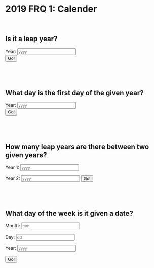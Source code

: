 # 2019 FRQ 1: Calender


<script>

//is leap year code

function isLeapYear(){
    var year_firstday = document.getElementById("year_firstday").value;

    var str_url_isLeapYear = "https://csa.rebeccaaa.tk/api/calendar/isLeapYear/" + year_firstday;
    console.log(str_url_isLeapYear)

     fetch(str_url_isLeapYear)
    // response is a RESTful "promise" on any successful fetch
    .then(response => {
      // check for response errors
      if (response.status !== 200) {
          error('GET API response failure: ' + response.status);
          return;
      }
      // valid response will have JSON data
      response.json().then(data => {
          console.log(data);
          console.log(data.isLeapYear);
          document.getElementById("isLeapYear_result").innerHTML = "leap year? " +  data.isLeapYear;
      })
  })

}




// first day of the year code

function firstDayOfYear(){
    var year_firstday = document.getElementById("year_firstday").value;
    var str_url_year_firstday = "https://csa.rebeccaaa.tk/api/calendar/firstDayOfYear/" + year_firstday;
    console.log(str_url_year_firstday)

     fetch(str_url_year_firstday)
    // response is a RESTful "promise" on any successful fetch
    .then(response => {
      // check for response errors
      if (response.status !== 200) {
          error('GET API response failure: ' + response.status);
          return;
      }
      // valid response will have JSON data
      response.json().then(data => {
          console.log(data);
          console.log(data.firstDayOfYear);
          document.getElementById("firstDayOfYear").innerHTML = data.firstDayOfYear;
          if (data.dayOfWeek == 0) {
            document.getElementById("sunday_year_firstday").innerHTML = "it is a sunday!";
          } else if (data.dayOfWeek == 1) {
            document.getElementById("monday_year_firstday").innerHTML = "it is a monday!";
          } else if (data.dayOfWeek == 2) {
            document.getElementById("tuesday_year_firstday").innerHTML = "it is a tuesday!";
          }else if (data.dayOfWeek == 3) {
            document.getElementById("wednesday_year_firstday").innerHTML = "it is a wednesday!";
          }else if (data.dayOfWeek == 4) {
            document.getElementById("thursday_year_firstday").innerHTML = "it is a thursday!";
          }else if (data.dayOfWeek == 5) {
            document.getElementById("friday_year_firstday").innerHTML = "it is a friday!";
          }else if (data.dayOfWeek == 6) {
            document.getElementById("saturday_year_firstday").innerHTML = "it is a saturday!";
          }else {
            console.log("something went wrong, no day?");
          }
      })
  })
}


// how many leap years are in between?

function numberOfLeapYears(){
    var year1 = document.getElementById("year1").value;
    var year2 = document.getElementById("year2").value;
    var str_url_numberOfLeapYears = "https://csa.rebeccaaa.tk/api/calendar/numberOfLeapYears/" + year1 + "/" + year2;
    console.log(str_url_numberOfLeapYears)

     fetch(str_url_numberOfLeapYears)
    // response is a RESTful "promise" on any successful fetch
    .then(response => {
      // check for response errors
      if (response.status !== 200) {
          error('GET API response failure: ' + response.status);
          return;
      }
      // valid response will have JSON data
      response.json().then(data => {
          console.log(data);
          console.log(data.numberOfLeapYears);
          document.getElementById("numberOfLeapYears").innerHTML = "there are " + data.numberOfLeapYears + " leap years in between!" ;
      })
  })



}


//what day of the week is it?

function dayOfWeek() {

    document.getElementById("sunday").innerHTML = " ";
    document.getElementById("monday").innerHTML = " ";
    document.getElementById("tuesday").innerHTML = " ";
    document.getElementById("wednesday").innerHTML = " ";
    document.getElementById("thursday").innerHTML = " ";
    document.getElementById("friday").innerHTML = " ";
    document.getElementById("saturday").innerHTML = " ";


    var month = document.getElementById("month").value;
    var day = document.getElementById("day").value;
    var year = document.getElementById("year").value;
    var str_url = "https://csa.rebeccaaa.tk/api/calendar/dayOfWeek/" + month + "/" + day + "/" + year;
    console.log(str_url);


  // fetch the API
  fetch(str_url)
    // response is a RESTful "promise" on any successful fetch
    .then(response => {
      // check for response errors
      if (response.status !== 200) {
          error('GET API response failure: ' + response.status);
          return;
      }
      // valid response will have JSON data
      response.json().then(data => {
          console.log(data);
          console.log(data.dayOfWeek);
          document.getElementById("dayofWeek_number").innerHTML = data.dayOfWeek;
          if (data.dayOfWeek == 0) {
            document.getElementById("sunday").innerHTML = "it is a sunday!";
          } else if (data.dayOfWeek == 1) {
            document.getElementById("monday").innerHTML = "it is a monday!";
          } else if (data.dayOfWeek == 2) {
            document.getElementById("tuesday").innerHTML = "it is a tuesday!";
          }else if (data.dayOfWeek == 3) {
            document.getElementById("wednesday").innerHTML = "it is a wednesday!";
          }else if (data.dayOfWeek == 4) {
            document.getElementById("thursday").innerHTML = "it is a thursday!";
          }else if (data.dayOfWeek == 5) {
            document.getElementById("friday").innerHTML = "it is a friday!";
          }else if (data.dayOfWeek == 6) {
            document.getElementById("saturday").innerHTML = "it is a saturday!";
          }else {
            console.log("something went wrong, no day?");
          }
      })
  })
  // catch fetch errors (ie Nginx ACCESS to server blocked)
  .catch(err => {
    error(err + " " + get_url);
  });

}

</script>

<br>
<h2>Is it a leap year?</h2>
<label for="year_leap">Year:</label>
<input type="text" id="year_leap" name="year_leap" placeholder="yyyy">
<br>
<button onclick="isLeapYear()">Go!</button> 
<br>
<h3 id="isLeapYear_result"></h3>
<br>
<br>


<h2>What day is the first day of the given year?</h2>
<label for="year_firstday">Year:</label>
<input type="text" id="year_firstday" name="year_firstday" placeholder="yyyy">
<br>
<button onclick="firstDayOfYear()">Go!</button>
<br>
<h3 id="firstDayOfYear"></h3>
<h3 id="sunday_year_firstday"></h3>
<h3 id="monday_year_firstday"></h3>
<h3 id="tuesday_year_firstday"></h3>
<h3 id="wednesday_year_firstday"></h3>
<h3 id="thursday_year_firstday"></h3>
<h3 id="friday_year_firstday"></h3>
<h3 id="saturday_year_firstday"></h3>
<br>
<br>

<h2>How many leap years are there between two given years?</h2>
<label for="year1">Year 1:</label>
<input type="text" id="year1" name="year1" placeholder="yyyy">

<label for="year2">Year 2:</label>
<input type="text" id="year2" name="year2" placeholder="yyyy">
<button onclick="numberOfLeapYears()">Go!</button>
<br>
<h3 id="numberOfLeapYears"></h3>
<br>
<br>


<h2>What day of the week is it given a date?</h2>
<label for="month">Month:</label>
<input type="text" id="month" name="month" placeholder="mm">

<label for="day">Day:</label>
<input type="text" id="day" name="day" placeholder="dd">

<label for="year">Year:</label>
<input type="text" id="year" name="year" placeholder="yyyy">
<br>

<button onclick="dayOfWeek()">Go!</button>

<br>
<h3 id="dayofWeek_number"></h3>
<h3 id="sunday"></h3>
<h3 id="monday"></h3>
<h3 id="tuesday"></h3>
<h3 id="wednesday"></h3>
<h3 id="thursday"></h3>
<h3 id="friday"></h3>
<h3 id="saturday"></h3>
<br>
<br>



